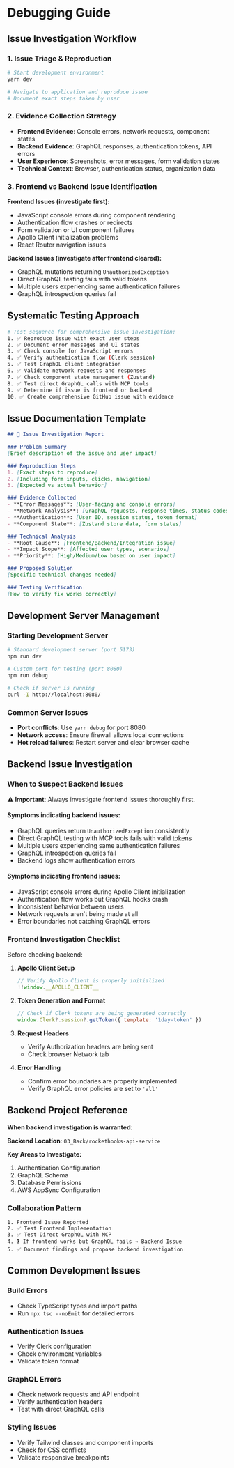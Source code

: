 # Debugging Guide

## Issue Investigation Workflow

### 1. Issue Triage & Reproduction

```bash
# Start development environment
yarn dev

# Navigate to application and reproduce issue
# Document exact steps taken by user
```

### 2. Evidence Collection Strategy

- **Frontend Evidence**: Console errors, network requests, component states
- **Backend Evidence**: GraphQL responses, authentication tokens, API errors
- **User Experience**: Screenshots, error messages, form validation states
- **Technical Context**: Browser, authentication status, organization data

### 3. Frontend vs Backend Issue Identification

**Frontend Issues (investigate first):**
- JavaScript console errors during component rendering
- Authentication flow crashes or redirects
- Form validation or UI component failures
- Apollo Client initialization problems
- React Router navigation issues

**Backend Issues (investigate after frontend cleared):**
- GraphQL mutations returning `UnauthorizedException`
- Direct GraphQL testing fails with valid tokens
- Multiple users experiencing same authentication failures
- GraphQL introspection queries fail

## Systematic Testing Approach

```bash
# Test sequence for comprehensive issue investigation:
1. ✅ Reproduce issue with exact user steps
2. ✅ Document error messages and UI states
3. ✅ Check console for JavaScript errors
4. ✅ Verify authentication flow (Clerk session)
5. ✅ Test GraphQL client integration
6. ✅ Validate network requests and responses
7. ✅ Check component state management (Zustand)
8. ✅ Test direct GraphQL calls with MCP tools
9. ✅ Determine if issue is frontend or backend
10. ✅ Create comprehensive GitHub issue with evidence
```

## Issue Documentation Template

```markdown
## 🐛 Issue Investigation Report

### Problem Summary
[Brief description of the issue and user impact]

### Reproduction Steps
1. [Exact steps to reproduce]
2. [Including form inputs, clicks, navigation]
3. [Expected vs actual behavior]

### Evidence Collected
- **Error Messages**: [User-facing and console errors]
- **Network Analysis**: [GraphQL requests, response times, status codes]
- **Authentication**: [User ID, session status, token format]
- **Component State**: [Zustand store data, form states]

### Technical Analysis
- **Root Cause**: [Frontend/Backend/Integration issue]
- **Impact Scope**: [Affected user types, scenarios]
- **Priority**: [High/Medium/Low based on user impact]

### Proposed Solution
[Specific technical changes needed]

### Testing Verification
[How to verify fix works correctly]
```

## Development Server Management

### Starting Development Server

```bash
# Standard development server (port 5173)
npm run dev

# Custom port for testing (port 8080)
npm run debug

# Check if server is running
curl -I http://localhost:8080/
```

### Common Server Issues

- **Port conflicts**: Use `yarn debug` for port 8080
- **Network access**: Ensure firewall allows local connections
- **Hot reload failures**: Restart server and clear browser cache

## Backend Issue Investigation

### When to Suspect Backend Issues

**⚠️ Important**: Always investigate frontend issues thoroughly first.

#### Symptoms indicating backend issues:
- GraphQL queries return `UnauthorizedException` consistently
- Direct GraphQL testing with MCP tools fails with valid tokens
- Multiple users experiencing same authentication failures
- GraphQL introspection queries fail
- Backend logs show authentication errors

#### Symptoms indicating frontend issues:
- JavaScript console errors during Apollo Client initialization
- Authentication flow works but GraphQL hooks crash
- Inconsistent behavior between users
- Network requests aren't being made at all
- Error boundaries not catching GraphQL errors

### Frontend Investigation Checklist

Before checking backend:

1. **Apollo Client Setup**
   ```javascript
   // Verify Apollo Client is properly initialized
   !!window.__APOLLO_CLIENT__
   ```

2. **Token Generation and Format**
   ```javascript
   // Check if Clerk tokens are being generated correctly
   window.Clerk?.session?.getToken({ template: '1day-token' })
   ```

3. **Request Headers**
   - Verify Authorization headers are being sent
   - Check browser Network tab

4. **Error Handling**
   - Confirm error boundaries are properly implemented
   - Verify GraphQL error policies are set to `'all'`

## Backend Project Reference

**When backend investigation is warranted**:

**Backend Location**: `03_Back/rockethooks-api-service`

**Key Areas to Investigate:**
1. Authentication Configuration
2. GraphQL Schema
3. Database Permissions
4. AWS AppSync Configuration

### Collaboration Pattern

```
1. Frontend Issue Reported
2. ✅ Test Frontend Implementation
3. ✅ Test Direct GraphQL with MCP
4. ❓ If frontend works but GraphQL fails → Backend Issue
5. ✅ Document findings and propose backend investigation
```

## Common Development Issues

### Build Errors
- Check TypeScript types and import paths
- Run `npx tsc --noEmit` for detailed errors

### Authentication Issues
- Verify Clerk configuration
- Check environment variables
- Validate token format

### GraphQL Errors
- Check network requests and API endpoint
- Verify authentication headers
- Test with direct GraphQL calls

### Styling Issues
- Verify Tailwind classes and component imports
- Check for CSS conflicts
- Validate responsive breakpoints
